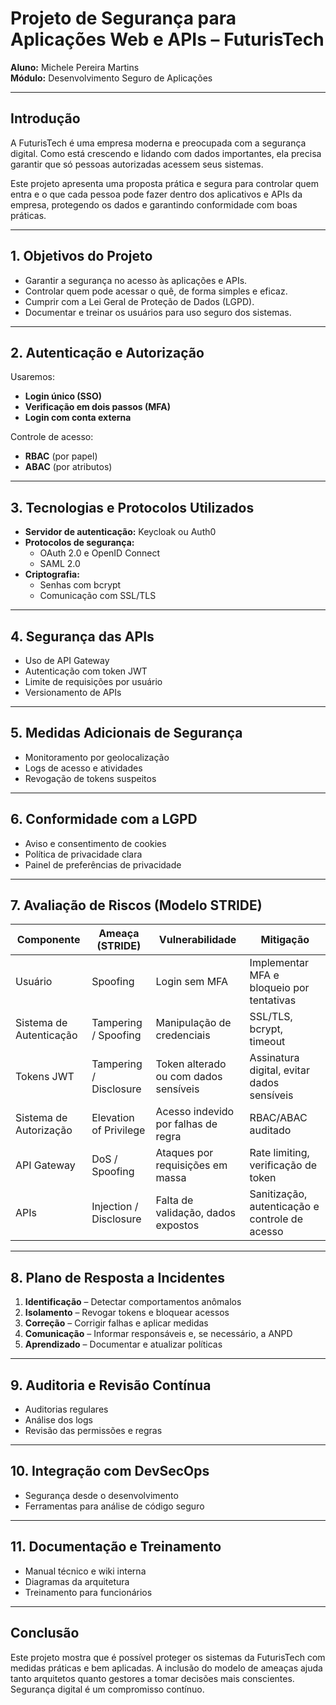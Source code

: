 # Projeto de Segurança para Aplicações Web e APIs – FuturisTech

**Aluno:** Michele Pereira Martins  
**Módulo:** Desenvolvimento Seguro de Aplicações

---

## Introdução
A FuturisTech é uma empresa moderna e preocupada com a segurança digital. Como está crescendo e lidando com dados importantes, ela precisa garantir que só pessoas autorizadas acessem seus sistemas.

Este projeto apresenta uma proposta prática e segura para controlar quem entra e o que cada pessoa pode fazer dentro dos aplicativos e APIs da empresa, protegendo os dados e garantindo conformidade com boas práticas.

---

## 1. Objetivos do Projeto
- Garantir a segurança no acesso às aplicações e APIs.
- Controlar quem pode acessar o quê, de forma simples e eficaz.
- Cumprir com a Lei Geral de Proteção de Dados (LGPD).
- Documentar e treinar os usuários para uso seguro dos sistemas.

---

## 2. Autenticação e Autorização
Usaremos:
- **Login único (SSO)**
- **Verificação em dois passos (MFA)**
- **Login com conta externa**

Controle de acesso:
- **RBAC** (por papel)
- **ABAC** (por atributos)

---

## 3. Tecnologias e Protocolos Utilizados
- **Servidor de autenticação:** Keycloak ou Auth0
- **Protocolos de segurança:**
  - OAuth 2.0 e OpenID Connect
  - SAML 2.0
- **Criptografia:**
  - Senhas com bcrypt
  - Comunicação com SSL/TLS

---

## 4. Segurança das APIs
- Uso de API Gateway
- Autenticação com token JWT
- Limite de requisições por usuário
- Versionamento de APIs

---

## 5. Medidas Adicionais de Segurança
- Monitoramento por geolocalização
- Logs de acesso e atividades
- Revogação de tokens suspeitos

---

## 6. Conformidade com a LGPD
- Aviso e consentimento de cookies
- Política de privacidade clara
- Painel de preferências de privacidade

---

## 7. Avaliação de Riscos (Modelo STRIDE)

| Componente              | Ameaça (STRIDE)        | Vulnerabilidade                            | Mitigação                                  |
|------------------------|------------------------|--------------------------------------------|---------------------------------------------|
| Usuário                | Spoofing               | Login sem MFA                              | Implementar MFA e bloqueio por tentativas   |
| Sistema de Autenticação| Tampering / Spoofing   | Manipulação de credenciais                 | SSL/TLS, bcrypt, timeout                    |
| Tokens JWT             | Tampering / Disclosure | Token alterado ou com dados sensíveis      | Assinatura digital, evitar dados sensíveis  |
| Sistema de Autorização | Elevation of Privilege | Acesso indevido por falhas de regra        | RBAC/ABAC auditado                          |
| API Gateway            | DoS / Spoofing         | Ataques por requisições em massa           | Rate limiting, verificação de token         |
| APIs                   | Injection / Disclosure | Falta de validação, dados expostos         | Sanitização, autenticação e controle de acesso |

---

## 8. Plano de Resposta a Incidentes
1. **Identificação** – Detectar comportamentos anômalos
2. **Isolamento** – Revogar tokens e bloquear acessos
3. **Correção** – Corrigir falhas e aplicar medidas
4. **Comunicação** – Informar responsáveis e, se necessário, a ANPD
5. **Aprendizado** – Documentar e atualizar políticas

---

## 9. Auditoria e Revisão Contínua
- Auditorias regulares
- Análise dos logs
- Revisão das permissões e regras

---

## 10. Integração com DevSecOps
- Segurança desde o desenvolvimento
- Ferramentas para análise de código seguro

---

## 11. Documentação e Treinamento
- Manual técnico e wiki interna
- Diagramas da arquitetura
- Treinamento para funcionários

---

## Conclusão
Este projeto mostra que é possível proteger os sistemas da FuturisTech com medidas práticas e bem aplicadas. A inclusão do modelo de ameaças ajuda tanto arquitetos quanto gestores a tomar decisões mais conscientes. Segurança digital é um compromisso contínuo.
